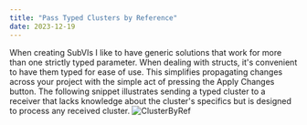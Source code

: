 ```yaml
---
title: "Pass Typed Clusters by Reference"
date: 2023-12-19
---
```

When creating SubVIs I like to have generic solutions that work for more than one strictly typed parameter. When dealing with structs, it's convenient to have them typed for ease of use. This simplifies propagating changes across your project with the simple act of pressing the Apply Changes button. The following snippet illustrates sending a typed cluster to a receiver that lacks knowledge about the cluster's specifics but is designed to process any received cluster.
![ClusterByRef](/labview-blog/assets/images/pass_different_cluster_by_reference.png)
